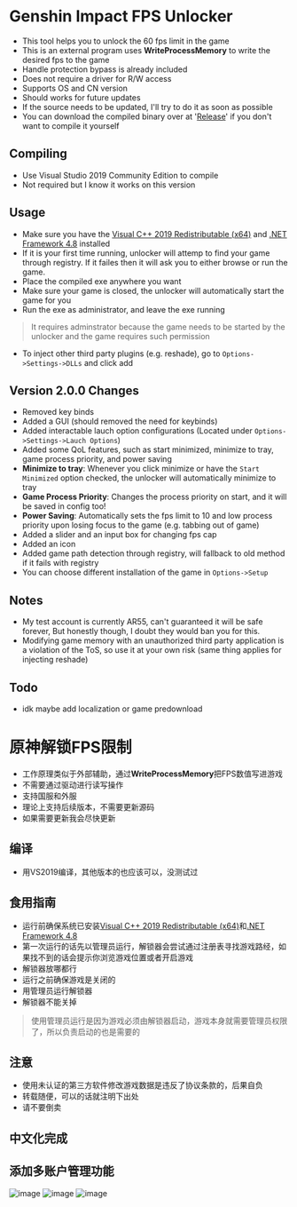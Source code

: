 
# Genshin Impact FPS Unlocker
 - This tool helps you to unlock the 60 fps limit in the game
 - This is an external program uses **WriteProcessMemory** to write the desired fps to  the game
 - Handle protection bypass is already included
 - Does not require a driver for R/W access
 - Supports OS and CN version
 - Should works for future updates
 - If the source needs to be updated, I'll try to do it as soon as possible
 - You can download the compiled binary over at '[Release](https://github.com/34736384/genshin-fps-unlock/releases)' if you don't want to compile it yourself
 ## Compiling
 - Use  Visual Studio 2019 Community Edition to compile
 - Not required but I know it works on this version
 ## Usage
 - Make sure you have the [Visual C++ 2019 Redistributable (x64)](https://aka.ms/vs/16/release/vc_redist.x64.exe) and [.NET Framework 4.8](https://dotnet.microsoft.com/en-us/download/dotnet-framework/net48) installed
 - If it is your first time running, unlocker will attemp to find your game through registry. If it failes then it will ask you to either browse or run the game.
 - Place the compiled exe anywhere you want
 - Make sure your game is closed, the unlocker will automatically start the game for you
 - Run the exe as administrator, and leave the exe running
 >It requires adminstrator because the game needs to be started by the unlocker and the game requires such permission
 - To inject other third party plugins (e.g. reshade), go to `Options->Settings->DLLs` and click add

## Version 2.0.0 Changes
 - Removed key binds
 - Added a GUI (should removed the need for keybinds)
 - Added interactable lauch option configurations (Located under `Options->Settings->Lauch Options`) 
 - Added some QoL features, such as start minimized, minimize to tray, game process priority, and power saving
 - **Minimize to tray**: Whenever you click minimize or have the `Start Minimized` option checked, the unlocker will automatically minimize to tray
 - **Game Process Priority**: Changes the process priority on start, and it will be saved in config too!
 - **Power Saving**: Automatically sets the fps limit to 10 and low process priority upon losing focus to the game (e.g. tabbing out of game)
 - Added a slider and an input box for changing fps cap
 - Added an icon
 - Added game path detection through registry, will fallback to old method if it fails with registry
 - You can choose different installation of the game in `Options->Setup`
 ## Notes
 - My test account is currently AR55, can't guaranteed it will be safe forever, But honestly though, I doubt they would ban you for this.
 - Modifying game memory with an unauthorized third party application is a violation of the ToS, so use it at your own risk (same thing applies for injecting reshade)
 ## Todo
 - idk maybe add localization or game predownload


# 原神解锁FPS限制

 - 工作原理类似于外部辅助，通过**WriteProcessMemory**把FPS数值写进游戏
 - 不需要通过驱动进行读写操作
 - 支持国服和外服
 - 理论上支持后续版本，不需要更新源码
 - 如果需要更新我会尽快更新

## 编译

 - 用VS2019编译，其他版本的也应该可以，没测试过
## 食用指南
 - 运行前确保系统已安装[Visual C++ 2019 Redistributable (x64)](https://aka.ms/vs/16/release/vc_redist.x64.exe)和[.NET Framework 4.8](https://dotnet.microsoft.com/en-us/download/dotnet-framework/net48)
 - 第一次运行的话先以管理员运行，解锁器会尝试通过注册表寻找游戏路经，如果找不到的话会提示你浏览游戏位置或者开启游戏
 - 解锁器放哪都行
 - 运行之前确保游戏是关闭的
 - 用管理员运行解锁器
 - 解锁器不能关掉
>使用管理员运行是因为游戏必须由解锁器启动，游戏本身就需要管理员权限了，所以负责启动的也是需要的


## 注意
- 使用未认证的第三方软件修改游戏数据是违反了协议条款的，后果自负
- 转载随便，可以的话就注明下出处
- 请不要倒卖
## 中文化完成
## 添加多账户管理功能
![image](https://user-images.githubusercontent.com/103351906/230716822-a780fa89-343e-429c-95b0-36e9329e057f.png)
![image](https://user-images.githubusercontent.com/103351906/230716837-31a8305e-aab7-485a-8064-c5fed5f77e51.png)
![image](https://user-images.githubusercontent.com/103351906/230716847-09e09462-1571-4cf2-b102-a14bf9d00654.png)
